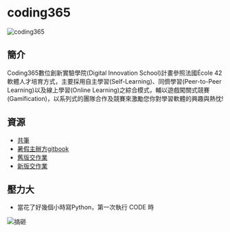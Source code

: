 # coding365
![coding365](https://coding365.ntut.edu.tw/images/CODING365-2-banner.jpg)
## 簡介
Coding365數位創新實驗學院(Digital Innovation School)計畫參照法國École 42軟體人才培育方式，主要採用自主學習(Self-Learning)、同儕學習(Peer-to-Peer Learning)以及線上學習(Online Learning)之綜合模式，輔以遊戲闖關式競賽(Gamification)，以系列式的團隊合作及競賽來激勵您你對學習軟體的興趣與熱忱!
## 資源
- [共筆](https://hackmd.io/c/Skg18ITBNX/https%3A%2F%2Fhackmd.io%2Fs%2FSyBB2RH47)
- [暑假主辦方gitbook](https://coding365-ntut.gitbook.io/piscine/)
- [舊版交作業](https://140.124.184.228/_Exam/Login)
- [新版交作業](https://kcoj.ntut.com.tw/login)
## 壓力大
- 當花了好幾個小時寫Python，第一次執行 CODE 時

![搞砸](http://1.bp.blogspot.com/-4JjIwYVCMIk/VPcHNVXizGI/AAAAAAAAEEY/UBahyJf3U7M/s1600/8.gif)
